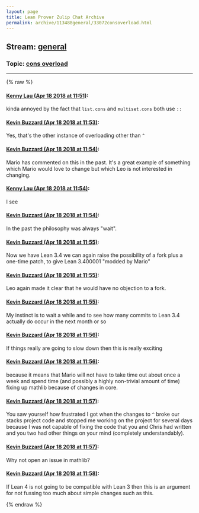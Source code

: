 ```yaml
---
layout: page
title: Lean Prover Zulip Chat Archive 
permalink: archive/113488general/33072consoverload.html
---
```


## Stream: [general](index.html)
### Topic: [cons overload](33072consoverload.html)

---


{% raw %}
#### [ Kenny Lau (Apr 18 2018 at 11:51)](https://leanprover.zulipchat.com/#narrow/stream/113488-general/topic/cons%20overload/near/125243066):
<p>kinda annoyed by the fact that <code>list.cons</code> and <code>multiset.cons</code> both use <code>::</code></p>

#### [ Kevin Buzzard (Apr 18 2018 at 11:53)](https://leanprover.zulipchat.com/#narrow/stream/113488-general/topic/cons%20overload/near/125243144):
<p>Yes, that's the other instance of overloading other than <code>^</code></p>

#### [ Kevin Buzzard (Apr 18 2018 at 11:54)](https://leanprover.zulipchat.com/#narrow/stream/113488-general/topic/cons%20overload/near/125243150):
<p>Mario has commented on this in the past. It's a great example of something which Mario would love to change but which Leo is not interested in changing.</p>

#### [ Kenny Lau (Apr 18 2018 at 11:54)](https://leanprover.zulipchat.com/#narrow/stream/113488-general/topic/cons%20overload/near/125243189):
<p>I see</p>

#### [ Kevin Buzzard (Apr 18 2018 at 11:54)](https://leanprover.zulipchat.com/#narrow/stream/113488-general/topic/cons%20overload/near/125243191):
<p>In the past the philosophy was always "wait".</p>

#### [ Kevin Buzzard (Apr 18 2018 at 11:55)](https://leanprover.zulipchat.com/#narrow/stream/113488-general/topic/cons%20overload/near/125243206):
<p>Now we have Lean 3.4 we can again raise the possibility of a fork plus a one-time patch, to give Lean 3.400001 "modded by Mario"</p>

#### [ Kevin Buzzard (Apr 18 2018 at 11:55)](https://leanprover.zulipchat.com/#narrow/stream/113488-general/topic/cons%20overload/near/125243213):
<p>Leo again made it clear that he would have no objection to a fork.</p>

#### [ Kevin Buzzard (Apr 18 2018 at 11:55)](https://leanprover.zulipchat.com/#narrow/stream/113488-general/topic/cons%20overload/near/125243219):
<p>My instinct is to wait a while and to see how many commits to Lean 3.4 actually do occur in the next month or so</p>

#### [ Kevin Buzzard (Apr 18 2018 at 11:56)](https://leanprover.zulipchat.com/#narrow/stream/113488-general/topic/cons%20overload/near/125243258):
<p>If things really are going to slow down then this is really exciting</p>

#### [ Kevin Buzzard (Apr 18 2018 at 11:56)](https://leanprover.zulipchat.com/#narrow/stream/113488-general/topic/cons%20overload/near/125243272):
<p>because it means that Mario will not have to take time out about once a week and spend time (and possibly a highly non-trivial amount of time) fixing up mathlib because of changes in core.</p>

#### [ Kevin Buzzard (Apr 18 2018 at 11:57)](https://leanprover.zulipchat.com/#narrow/stream/113488-general/topic/cons%20overload/near/125243289):
<p>You saw yourself how frustrated I got when the changes to <code>^</code> broke our stacks project code and stopped me working on the project for several days because I was not capable of fixing the code that you and Chris had written and you two had other things on your mind (completely understandably).</p>

#### [ Kevin Buzzard (Apr 18 2018 at 11:57)](https://leanprover.zulipchat.com/#narrow/stream/113488-general/topic/cons%20overload/near/125243293):
<p>Why not open an issue in mathlib?</p>

#### [ Kevin Buzzard (Apr 18 2018 at 11:58)](https://leanprover.zulipchat.com/#narrow/stream/113488-general/topic/cons%20overload/near/125243340):
<p>If Lean 4 is not going to be compatible with Lean 3 then this is an argument for not fussing too much about simple changes such as this.</p>


{% endraw %}
